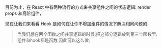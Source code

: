 目前为止，在 React 中有两种流行的方式来共享组件之间的状态逻辑: render props 和高阶组件， 

现在让我们来看看 Hook 是如何在让你不增加组件的情况下解决相同问题的  
> 当我们想在两个函数之间共享逻辑的时候,把这部分逻辑放到第三个函数里.组件和hook都是函数,因此可以这么做;  
